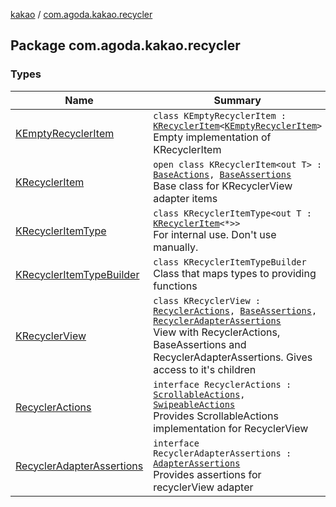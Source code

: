 [kakao](../index.md) / [com.agoda.kakao.recycler](./index.md)

## Package com.agoda.kakao.recycler

### Types

| Name | Summary |
|---|---|
| [KEmptyRecyclerItem](-k-empty-recycler-item/index.md) | `class KEmptyRecyclerItem : `[`KRecyclerItem`](-k-recycler-item/index.md)`<`[`KEmptyRecyclerItem`](-k-empty-recycler-item/index.md)`>`<br>Empty implementation of KRecyclerItem |
| [KRecyclerItem](-k-recycler-item/index.md) | `open class KRecyclerItem<out T> : `[`BaseActions`](../com.agoda.kakao.common.actions/-base-actions/index.md)`, `[`BaseAssertions`](../com.agoda.kakao.common.assertions/-base-assertions/index.md)<br>Base class for KRecyclerView adapter items |
| [KRecyclerItemType](-k-recycler-item-type/index.md) | `class KRecyclerItemType<out T : `[`KRecyclerItem`](-k-recycler-item/index.md)`<*>>`<br>For internal use. Don't use manually. |
| [KRecyclerItemTypeBuilder](-k-recycler-item-type-builder/index.md) | `class KRecyclerItemTypeBuilder`<br>Class that maps types to providing functions |
| [KRecyclerView](-k-recycler-view/index.md) | `class KRecyclerView : `[`RecyclerActions`](-recycler-actions/index.md)`, `[`BaseAssertions`](../com.agoda.kakao.common.assertions/-base-assertions/index.md)`, `[`RecyclerAdapterAssertions`](-recycler-adapter-assertions/index.md)<br>View with RecyclerActions, BaseAssertions and RecyclerAdapterAssertions. Gives access to it's children |
| [RecyclerActions](-recycler-actions/index.md) | `interface RecyclerActions : `[`ScrollableActions`](../com.agoda.kakao.common.actions/-scrollable-actions/index.md)`, `[`SwipeableActions`](../com.agoda.kakao.common.actions/-swipeable-actions/index.md)<br>Provides ScrollableActions implementation for RecyclerView |
| [RecyclerAdapterAssertions](-recycler-adapter-assertions/index.md) | `interface RecyclerAdapterAssertions : `[`AdapterAssertions`](../com.agoda.kakao.common.assertions/-adapter-assertions/index.md)<br>Provides assertions for recyclerView adapter |
